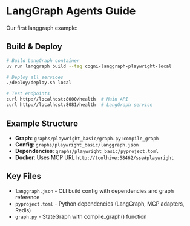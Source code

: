 # LangGraph Agents Guide

Our first langgraph example:

## Build & Deploy
```bash
# Build LangGraph container
uv run langgraph build --tag cogni-langgraph-playwright-local

# Deploy all services  
./deploy/deploy.sh local

# Test endpoints
curl http://localhost:8000/health  # Main API
curl http://localhost:8081/health  # LangGraph service
```

## Example Structure
- **Graph**: `graphs/playwright_basic/graph.py:compile_graph`
- **Config**: `graphs/playwright_basic/langgraph.json` 
- **Dependencies**: `graphs/playwright_basic/pyproject.toml`
- **Docker**: Uses MCP URL `http://toolhive:58462/sse#playwright`

## Key Files
- `langgraph.json` - CLI build config with dependencies and graph reference
- `pyproject.toml` - Python dependencies (LangGraph, MCP adapters, Redis)
- `graph.py` - StateGraph with compile_graph() function